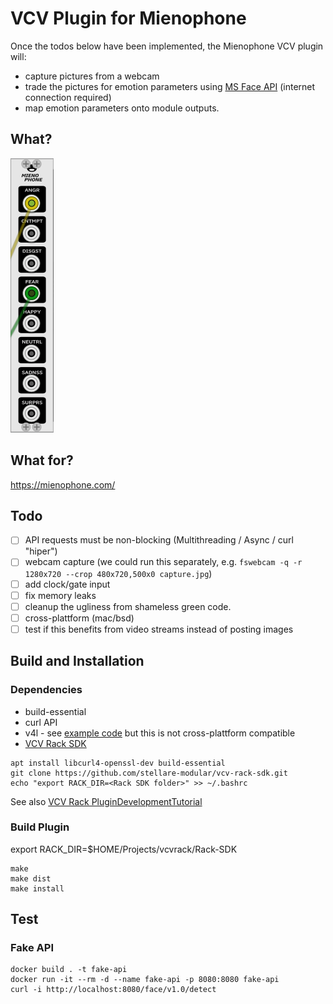 # VCV Plugin for Mienophone

Once the todos below have been implemented, the Mienophone VCV plugin will:
 * capture pictures from a webcam
 * trade the pictures for emotion parameters using [MS Face API](https://westus.dev.cognitive.microsoft.com/docs/services/563879b61984550e40cbbe8d/operations/563879b61984550f30395236) (internet connection required)
 * map emotion parameters onto module outputs.

## What?

![Rack module](res/Mienophone.png)

## What for?

https://mienophone.com/

## Todo

- [ ] API requests must be non-blocking (Multithreading / Async / curl "hiper")
- [ ] webcam capture (we could run this separately, e.g. `fswebcam -q -r 1280x720 --crop 480x720,500x0 capture.jpg`)
- [ ] add clock/gate input
- [ ] fix memory leaks
- [ ] cleanup the ugliness from shameless green code.
- [ ] cross-plattform (mac/bsd)
- [ ] test if this benefits from video streams instead of posting images 

## Build and Installation

### Dependencies

* build-essential
* curl API
* v4l - see [example code](https://gist.github.com/mike168m/6dd4eb42b2ec906e064d) but this is not cross-plattform compatible
* [VCV Rack SDK](https://github.com/stellare-modular/vcv-rack-sdk)

```
apt install libcurl4-openssl-dev build-essential
git clone https://github.com/stellare-modular/vcv-rack-sdk.git
echo "export RACK_DIR=<Rack SDK folder>" >> ~/.bashrc
```

See also [VCV Rack PluginDevelopmentTutorial](https://vcvrack.com/manual/PluginDevelopmentTutorial)

### Build Plugin

export RACK_DIR=$HOME/Projects/vcvrack/Rack-SDK

```
make
make dist
make install
```

## Test

### Fake API

```
docker build . -t fake-api
docker run -it --rm -d --name fake-api -p 8080:8080 fake-api
curl -i http://localhost:8080/face/v1.0/detect
```
